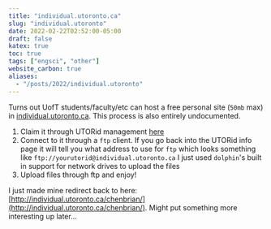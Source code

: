 ```yaml
---
title: "individual.utoronto.ca"
slug: "individual.utoronto"
date: 2022-02-22T02:52:00-05:00
draft: false
katex: true
toc: true
tags: ["engsci", "other"]
website_carbon: true
aliases:
  - "/posts/2022/individual.utoronto"
---
```


Turns out UofT students/faculty/etc can host a free personal site (`50mb` max) in [individual.utoronto.ca](http://individual.utoronto.ca/).
This process is also entirely undocumented.


1. Claim it through UTORid management [here](https://www.utorid.utoronto.ca/cgi-bin/utorid/info.pl)
2. Connect to it through a `ftp` client. If you go back into the UTORid info page it will tell you what address to use for `ftp` which looks something like `ftp://yourutorid@individual.utoronto.ca` I just used `dolphin`'s built in support for network drives to upload the files
3. Upload files through ftp and enjoy!

I just made mine redirect back to here: [http://individual.utoronto.ca/chenbrian/](http://individual.utoronto.ca/chenbrian/). Might put something more interesting up later...





